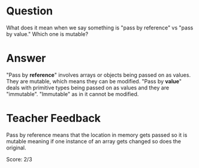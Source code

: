 # Question
What does it mean when we say something is "pass by reference" vs "pass by value." Which one is mutable?

# Answer
"Pass by **reference**" involves arrays or objects being passed on as values. They are mutable, which means they can be modified. "Pass by **value**" deals with primitive types being passed on as values and they are "immutable". "Immutable" as in it cannot be modified. 

# Teacher Feedback

Pass by reference means that the location in memory gets passed so it is mutable meaning if one instance of an array gets changed so does the original. 

Score: 2/3